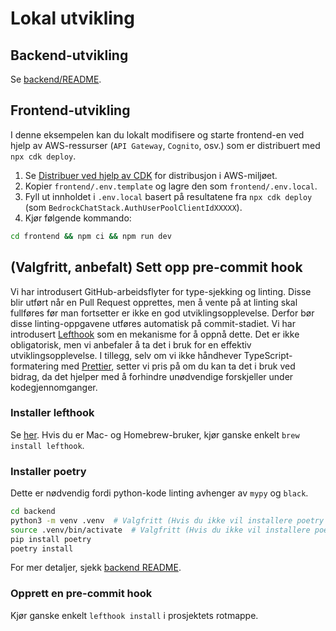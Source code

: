 # Lokal utvikling

## Backend-utvikling

Se [backend/README](../backend/README_nb-NO.md).

## Frontend-utvikling

I denne eksempelen kan du lokalt modifisere og starte frontend-en ved hjelp av AWS-ressurser (`API Gateway`, `Cognito`, osv.) som er distribuert med `npx cdk deploy`.

1. Se [Distribuer ved hjelp av CDK](../README.md#deploy-using-cdk) for distribusjon i AWS-miljøet.
2. Kopier `frontend/.env.template` og lagre den som `frontend/.env.local`.
3. Fyll ut innholdet i `.env.local` basert på resultatene fra `npx cdk deploy` (som `BedrockChatStack.AuthUserPoolClientIdXXXXX`).
4. Kjør følgende kommando:

```zsh
cd frontend && npm ci && npm run dev
```

## (Valgfritt, anbefalt) Sett opp pre-commit hook

Vi har introdusert GitHub-arbeidsflyter for type-sjekking og linting. Disse blir utført når en Pull Request opprettes, men å vente på at linting skal fullføres før man fortsetter er ikke en god utviklingsopplevelse. Derfor bør disse linting-oppgavene utføres automatisk på commit-stadiet. Vi har introdusert [Lefthook](https://github.com/evilmartians/lefthook?tab=readme-ov-file#install) som en mekanisme for å oppnå dette. Det er ikke obligatorisk, men vi anbefaler å ta det i bruk for en effektiv utviklingsopplevelse. I tillegg, selv om vi ikke håndhever TypeScript-formatering med [Prettier](https://prettier.io/), setter vi pris på om du kan ta det i bruk ved bidrag, da det hjelper med å forhindre unødvendige forskjeller under kodegjennomganger.

### Installer lefthook

Se [her](https://github.com/evilmartians/lefthook#install). Hvis du er Mac- og Homebrew-bruker, kjør ganske enkelt `brew install lefthook`.

### Installer poetry

Dette er nødvendig fordi python-kode linting avhenger av `mypy` og `black`.

```sh
cd backend
python3 -m venv .venv  # Valgfritt (Hvis du ikke vil installere poetry i miljøet ditt)
source .venv/bin/activate  # Valgfritt (Hvis du ikke vil installere poetry i miljøet ditt)
pip install poetry
poetry install
```

For mer detaljer, sjekk [backend README](../backend/README_nb-NO.md).

### Opprett en pre-commit hook

Kjør ganske enkelt `lefthook install` i prosjektets rotmappe.